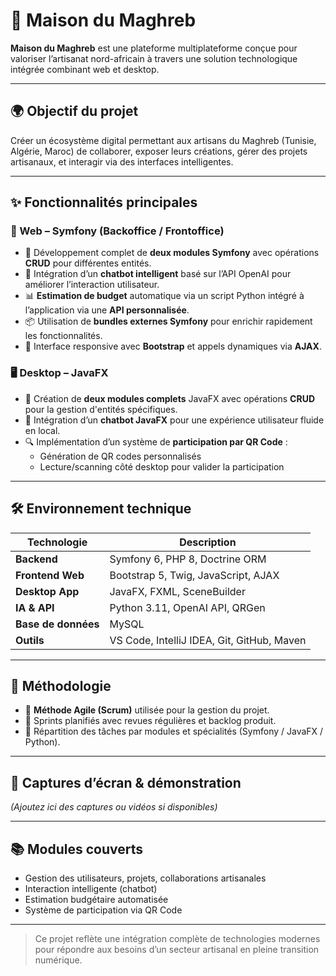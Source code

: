 # 🏡 Maison du Maghreb

**Maison du Maghreb** est une plateforme multiplateforme conçue pour valoriser l’artisanat nord-africain à travers une solution technologique intégrée combinant web et desktop.

---

## 🌍 Objectif du projet

Créer un écosystème digital permettant aux artisans du Maghreb (Tunisie, Algérie, Maroc) de collaborer, exposer leurs créations, gérer des projets artisanaux, et interagir via des interfaces intelligentes.

---

## ✨ Fonctionnalités principales

### 🔧 Web – Symfony (Backoffice / Frontoffice)

- 🔁 Développement complet de **deux modules Symfony** avec opérations **CRUD** pour différentes entités.
- 🤖 Intégration d’un **chatbot intelligent** basé sur l’API OpenAI pour améliorer l’interaction utilisateur.
- 📊 **Estimation de budget** automatique via un script Python intégré à l’application via une **API personnalisée**.
- 📦 Utilisation de **bundles externes Symfony** pour enrichir rapidement les fonctionnalités.
- 📱 Interface responsive avec **Bootstrap** et appels dynamiques via **AJAX**.

### 🖥️ Desktop – JavaFX

- 💼 Création de **deux modules complets** JavaFX avec opérations **CRUD** pour la gestion d'entités spécifiques.
- 🤖 Intégration d’un **chatbot JavaFX** pour une expérience utilisateur fluide en local.
- 🔍 Implémentation d’un système de **participation par QR Code** :
  - Génération de QR codes personnalisés
  - Lecture/scanning côté desktop pour valider la participation

---

## 🛠️ Environnement technique

| Technologie       | Description                          |
|------------------|--------------------------------------|
| **Backend**       | Symfony 6, PHP 8, Doctrine ORM       |
| **Frontend Web**  | Bootstrap 5, Twig, JavaScript, AJAX  |
| **Desktop App**   | JavaFX, FXML, SceneBuilder           |
| **IA & API**      | Python 3.11, OpenAI API, QRGen       |
| **Base de données**| MySQL                               |
| **Outils**        | VS Code, IntelliJ IDEA, Git, GitHub, Maven |

---

## 🧪 Méthodologie

- 🔄 **Méthode Agile (Scrum)** utilisée pour la gestion du projet.
- 📅 Sprints planifiés avec revues régulières et backlog produit.
- 📌 Répartition des tâches par modules et spécialités (Symfony / JavaFX / Python).

---

## 📸 Captures d’écran & démonstration

*(Ajoutez ici des captures ou vidéos si disponibles)*

---

## 📚 Modules couverts

- Gestion des utilisateurs, projets, collaborations artisanales
- Interaction intelligente (chatbot)
- Estimation budgétaire automatisée
- Système de participation via QR Code

---


> Ce projet reflète une intégration complète de technologies modernes pour répondre aux besoins d’un secteur artisanal en pleine transition numérique.
